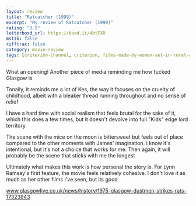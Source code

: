 ```yaml
---
layout: review
title: "Ratcatcher (1999)"
excerpt: "My review of Ratcatcher (1999)"
rating: "3.5"
letterboxd_url: https://boxd.it/4btFXR
mst3k: false
rifftrax: false
category: movie-review
tags: [criterion-channel, criterion, films-made-by-women-set-in-rural-areas, british-social-realism, psychogeography, written-by-women, directed-by-women, edited-by-women, coming-of-age]
---
```


What an opening! Another piece of media reminding me how fucked Glasgow is

Tonally, it reminds me a lot of Kes, the way it focuses on the cruelty of childhood, albeit with a bleaker thread running throughout and no sense of relief

I have a hard time with social realism that feels brutal for the sake of it, which this does a few times, but it doesn't devolve into full "Kids" edge lord territory

The scene with the mice on the moon is bittersweet but feels out of place compared to the other moments with James' imagination. I know it's intentional, but it's not a choice that works for me. Then again, it will probably be the scene that sticks with me the longest

Ultimately what makes this work is how personal the story is. For Lynn Ramsay's first feature, the movie feels relatively cohesive. I don't love it as much as her other films I've seen, but its good

<a href="https://www.glasgowlive.co.uk/news/history/1975-glasgow-dustmen-strikes-rats-17323843" rel="nofollow">www.glasgowlive.co.uk/news/history/1975-glasgow-dustmen-strikes-rats-17323843</a>
